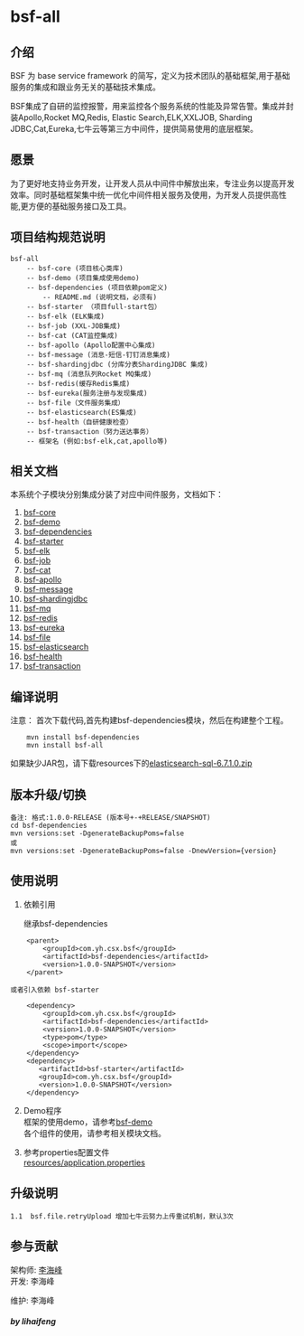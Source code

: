 # bsf-all
## 介绍
BSF 为 base service framework 的简写，定义为技术团队的基础框架,用于基础服务的集成和跟业务无关的基础技术集成。

BSF集成了自研的监控报警，用来监控各个服务系统的性能及异常告警。集成并封装Apollo,Rocket MQ,Redis, Elastic Search,ELK,XXLJOB, Sharding JDBC,Cat,Eureka,七牛云等第三方中间件，提供简易使用的底层框架。

## 愿景
为了更好地支持业务开发，让开发人员从中间件中解放出来，专注业务以提高开发效率。同时基础框架集中统一优化中间件相关服务及使用，为开发人员提供高性能,更方便的基础服务接口及工具。

## 项目结构规范说明
```
bsf-all 
    -- bsf-core (项目核心类库)
    -- bsf-demo (项目集成使用demo)
    -- bsf-dependencies (项目依赖pom定义)
        -- README.md (说明文档，必须有)
    -- bsf-starter （项目full-start包）
    -- bsf-elk (ELK集成)
    -- bsf-job (XXL-JOB集成)
    -- bsf-cat (CAT监控集成)
    -- bsf-apollo (Apollo配置中心集成)
    -- bsf-message (消息-短信-钉钉消息集成)
    -- bsf-shardingjdbc (分库分表ShardingJDBC 集成) 
    -- bsf-mq (消息队列Rocket MQ集成) 
    -- bsf-redis(缓存Redis集成)
    -- bsf-eureka(服务注册与发现集成)
    -- bsf-file（文件服务集成）
    -- bsf-elasticsearch(ES集成) 
    -- bsf-health（自研健康检查） 
    -- bsf-transaction（努力送达事务） 
    -- 框架名 (例如:bsf-elk,cat,apollo等)
```

## 相关文档
本系统个子模块分别集成分装了对应中间件服务，文档如下：
1. [bsf-core](bsf-core/README.md)
2. [bsf-demo](bsf-demo/README.md)
3. [bsf-dependencies](bsf-dependencies/README.md)
4. [bsf-starter](bsf-starter/README.md)
5. [bsf-elk](bsf-elk/README.md) 
6. [bsf-job](bsf-job/README.md) 
7. [bsf-cat](bsf-cat/README.md) 
8. [bsf-apollo](bsf-apollo/README.md) 
9. [bsf-message](bsf-message/README.md) 
10. [bsf-shardingjdbc](bsf-shardingjdbc/README.md) 
11. [bsf-mq](bsf-mq/README.md) 
12. [bsf-redis](bsf-redis/README.md) 
13. [bsf-eureka](bsf-eureka/README.md) 
14. [bsf-file](bsf-file/README.md) 
15. [bsf-elasticsearch](bsf-elasticsearch/README.md) 
16. [bsf-health](bsf-health/README.md) 
17. [bsf-transaction](bsf-transaction/README.md) 

## 编译说明

注意：
    首次下载代码,首先构建bsf-dependencies模块，然后在构建整个工程。

```shell 
	mvn install bsf-dependencies
	mvn install bsf-all
```
如果缺少JAR包，请下载resources下的[elasticsearch-sql-6.7.1.0.zip](resources/elasticsearch-sql-6.7.1.0.zip)


## 版本升级/切换
```
备注: 格式:1.0.0-RELEASE (版本号+-+RELEASE/SNAPSHOT) 
cd bsf-dependencies
mvn versions:set -DgenerateBackupPoms=false
或
mvn versions:set -DgenerateBackupPoms=false -DnewVersion={version}
```

## 使用说明

1. 依赖引用

    继承bsf-dependencies
``` 
    <parent>
        <groupId>com.yh.csx.bsf</groupId>
        <artifactId>bsf-dependencies</artifactId>
        <version>1.0.0-SNAPSHOT</version>
    </parent>
```
    或者引入依赖 bsf-starter
```
    <dependency>
        <groupId>com.yh.csx.bsf</groupId>
        <artifactId>bsf-dependencies</artifactId>
        <version>1.0.0-SNAPSHOT</version>
        <type>pom</type>
        <scope>import</scope>
    </dependency>
    <dependency>
       <artifactId>bsf-starter</artifactId>
       <groupId>com.yh.csx.bsf</groupId>
       <version>1.0.0-SNAPSHOT</version>
    </dependency>
```

2. Demo程序  
    框架的使用demo，请参考[bsf-demo](bsf-demo)  
    各个组件的使用，请参考相关模块文档。

3. 参考properties配置文件  
    [resources/application.properties](resources/application.properties)

## 升级说明

    1.1  bsf.file.retryUpload 增加七牛云努力上传重试机制，默认3次

## 参与贡献
架构师: [李海峰](https://github.com/jgzl)  
开发: 李海峰

维护: 李海峰  

##### by lihaifeng